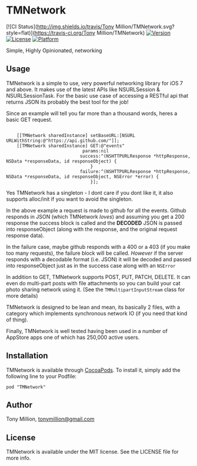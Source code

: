# TMNetwork

[![CI Status](http://img.shields.io/travis/Tony Million/TMNetwork.svg?style=flat)](https://travis-ci.org/Tony Million/TMNetwork)
[![Version](https://img.shields.io/cocoapods/v/TMNetwork.svg?style=flat)](http://cocoadocs.org/docsets/TMNetwork)
[![License](https://img.shields.io/cocoapods/l/TMNetwork.svg?style=flat)](http://cocoadocs.org/docsets/TMNetwork)
[![Platform](https://img.shields.io/cocoapods/p/TMNetwork.svg?style=flat)](http://cocoadocs.org/docsets/TMNetwork)

Simple, Highly Opinionated, networking

## Usage

TMNetwork is a simple to use, very powerful networking library for iOS 7 and above. It makes use of the latest APIs like NSURLSession & NSURLSessionTask. For the basic use case of accessing a RESTful api that returns JSON its probably the best tool for the job!

Since an example will tell you far more than a thousand words, heres a basic GET request.

```

    [[TMNetwork sharedInstance] setBaseURL:[NSURL URLWithString:@"https://api.github.com/"]];
	[[TMNetwork sharedInstance] GET:@"events"
                             params:nil
                            success:^(NSHTTPURLResponse *httpResponse, NSData *responseData, id responseObject) {
                                }
                            failure:^(NSHTTPURLResponse *httpResponse, NSData *responseData, id responseObject, NSError *error) {
                                }];
```

Yes TMNetwork has a singleton - I dont care if you dont like it, it also supports alloc/init if you want to avoid the singleton.

In the above example a request is made to github for all the events. Github responds in JSON (which TMNetwork _loves_) and assuming you get a 200 response the success block is called and the __DECODED__ JSON is passed into responseObject (along with the response, and the original request response data).

In the failure case, maybe github responds with a 400 or a 403 (if you make too many requests), the failure block will be called. _However_ if the server responds with a decodable format (i.e. JSON) it will be decoded and passed into responseObject just as in the success case along with an `NSError`

In addition to GET, TMNetwork supports POST, PUT, PATCH, DELETE. It can even do multi-part posts with file attachments so you can build your cat photo sharing network using it. (See the `TMMultipartInputStream` class for more details)

TMNetwork is designed to be lean and mean, its basically 2 files, with a category which implements synchronous network IO (if you need that kind of thing).

Finally, TMNetwork is well tested having been used in a number of AppStore apps one of which has 250,000 active users.

## Installation

TMNetwork is available through [CocoaPods](http://cocoapods.org). To install
it, simply add the following line to your Podfile:

    pod "TMNetwork"

## Author

Tony Million, tonymillion@gmail.com

## License

TMNetwork is available under the MIT license. See the LICENSE file for more info.
